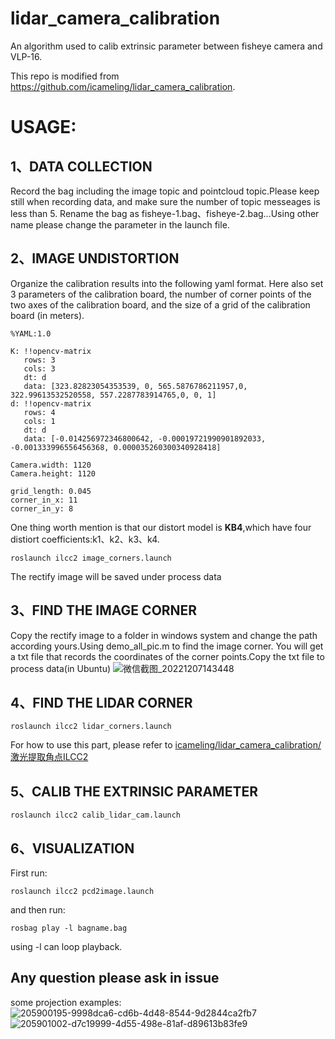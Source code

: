 # lidar_camera_calibration
An algorithm used to calib extrinsic parameter between fisheye camera and VLP-16.

This repo is modified from https://github.com/icameling/lidar_camera_calibration.

# USAGE:
## 1、DATA COLLECTION
Record the bag including the image topic and pointcloud topic.Please keep still when recording data, and make sure the number of topic messeages is less than 5.
Rename the bag as fisheye-1.bag、fisheye-2.bag...Using other name please change the parameter in the launch file.
## 2、IMAGE UNDISTORTION
Organize the calibration results into the following yaml format. Here also set 3 parameters of the calibration board, the number of corner points of the two axes of the calibration board, and the size of a grid of the calibration board (in meters).
```
%YAML:1.0

K: !!opencv-matrix
   rows: 3
   cols: 3
   dt: d
   data: [323.82823054353539, 0, 565.5876786211957,0, 322.99613532520558, 557.2287783914765,0, 0, 1]
d: !!opencv-matrix
   rows: 4
   cols: 1
   dt: d
   data: [-0.014256972346800642, -0.00019721990901892033, -0.001333996556456368, 0.000035260300340928418]

Camera.width: 1120
Camera.height: 1120

grid_length: 0.045
corner_in_x: 11
corner_in_y: 8
```

One thing worth mention is that our distort model is **KB4**,which have four distiort coefficients:k1、k2、k3、k4.

```
roslaunch ilcc2 image_corners.launch
```
The rectify image will be saved under process data
## 3、FIND THE IMAGE CORNER
Copy the rectify image to a folder in windows system and change the path according yours.Using demo_all_pic.m to find the image corner.
You will get a txt file that records the coordinates of the corner points.Copy the txt file to process data(in Ubuntu)
![微信截图_20221207143448](https://user-images.githubusercontent.com/77578976/206106174-0bf6efc7-7105-45de-bffc-d41cc9a0eb6b.png)
## 4、FIND THE LIDAR CORNER
```
roslaunch ilcc2 lidar_corners.launch
```
For how to use this part, please refer to [icameling/lidar_camera_calibration/激光提取角点ILCC2](https://github.com/icameling/lidar_camera_calibration#5%E6%BF%80%E5%85%89%E6%8F%90%E5%8F%96%E6%A0%87%E5%AE%9A%E6%9D%BF%E8%A7%92%E7%82%B9ilcc2)

## 5、CALIB THE EXTRINSIC PARAMETER

```
roslaunch ilcc2 calib_lidar_cam.launch
```
## 6、VISUALIZATION
First run:
```
roslaunch ilcc2 pcd2image.launch
```
and then run:
```
rosbag play -l bagname.bag
```
using -l can loop playback.



## Any question please ask in issue

some projection examples:![205900195-9998dca6-cd6b-4d48-8544-9d2844ca2fb7](https://user-images.githubusercontent.com/77578976/206113050-388be731-ba8c-4576-816c-100308afde46.png)
![205901002-d7c19999-4d55-498e-81af-d89613b83fe9](https://user-images.githubusercontent.com/77578976/206113077-038ccbb5-5cfc-44eb-a2df-171717bda297.png)
